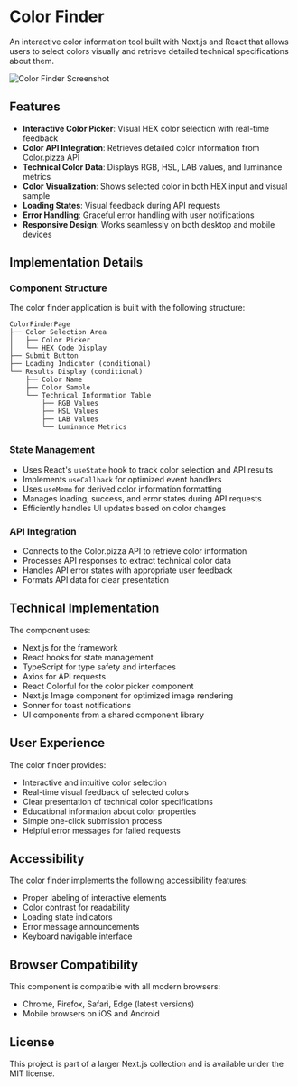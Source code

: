 # Color Finder

An interactive color information tool built with Next.js and React that allows users to select colors visually and retrieve detailed technical specifications about them.

![Color Finder Screenshot](https://ik.imagekit.io/nagoevid/nextjs-projects/color-finder.png?updatedAt=1748939633208)

## Features

- **Interactive Color Picker**: Visual HEX color selection with real-time feedback
- **Color API Integration**: Retrieves detailed color information from Color.pizza API
- **Technical Color Data**: Displays RGB, HSL, LAB values, and luminance metrics
- **Color Visualization**: Shows selected color in both HEX input and visual sample
- **Loading States**: Visual feedback during API requests
- **Error Handling**: Graceful error handling with user notifications
- **Responsive Design**: Works seamlessly on both desktop and mobile devices

## Implementation Details

### Component Structure

The color finder application is built with the following structure:

```
ColorFinderPage
├── Color Selection Area
│   ├── Color Picker
│   └── HEX Code Display
├── Submit Button
├── Loading Indicator (conditional)
└── Results Display (conditional)
    ├── Color Name
    ├── Color Sample
    └── Technical Information Table
        ├── RGB Values
        ├── HSL Values
        ├── LAB Values
        └── Luminance Metrics
```

### State Management

- Uses React's `useState` hook to track color selection and API results
- Implements `useCallback` for optimized event handlers
- Uses `useMemo` for derived color information formatting
- Manages loading, success, and error states during API requests
- Efficiently handles UI updates based on color changes

### API Integration

- Connects to the Color.pizza API to retrieve color information
- Processes API responses to extract technical color data
- Handles API error states with appropriate user feedback
- Formats API data for clear presentation

## Technical Implementation

The component uses:

- Next.js for the framework
- React hooks for state management
- TypeScript for type safety and interfaces
- Axios for API requests
- React Colorful for the color picker component
- Next.js Image component for optimized image rendering
- Sonner for toast notifications
- UI components from a shared component library

## User Experience

The color finder provides:

- Interactive and intuitive color selection
- Real-time visual feedback of selected colors
- Clear presentation of technical color specifications
- Educational information about color properties
- Simple one-click submission process
- Helpful error messages for failed requests

## Accessibility

The color finder implements the following accessibility features:

- Proper labeling of interactive elements
- Color contrast for readability
- Loading state indicators
- Error message announcements
- Keyboard navigable interface

## Browser Compatibility

This component is compatible with all modern browsers:

- Chrome, Firefox, Safari, Edge (latest versions)
- Mobile browsers on iOS and Android

## License

This project is part of a larger Next.js collection and is available under the MIT license. 
